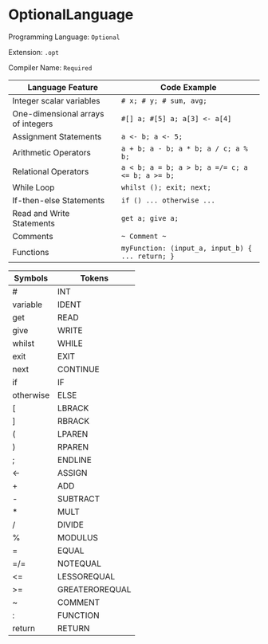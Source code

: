 # OptionalLanguage

Programming Language: `Optional`

Extension: `.opt`

Compiler Name: `Required`

| Language Feature | Code Example |
|----------------------|---------|
|Integer scalar variables|`# x; # y; # sum, avg;`|
|One-dimensional arrays of integers|`#[] a; #[5] a; a[3] <- a[4]`|
|Assignment Statements|`a <- b; a <- 5;`|
|Arithmetic Operators|`a + b; a - b; a * b; a / c; a % b;`|
|Relational Operators|`a < b; a = b; a > b; a =/= c; a <= b; a >= b;`|
|While Loop|`whilst (); exit; next;`|
|If-then-else Statements|`if () ... otherwise ...`|
|Read and Write Statements|`get a; give a;`|
|Comments|`~ Comment ~`|
|Functions|`myFunction: (input_a, input_b) { ... return; }`|

|Symbols|Tokens|
|---------|-----|
|#|INT|
|variable|IDENT|
|get|READ|
|give|WRITE|
|whilst|WHILE|
|exit|EXIT|
|next|CONTINUE|
|if|IF|
|otherwise|ELSE|
|[|LBRACK|
|]|RBRACK|
|(|LPAREN|
|)|RPAREN|
|;|ENDLINE|
|<-|ASSIGN|
|+|ADD|
|-|SUBTRACT|
|*|MULT|
|/|DIVIDE|
|%|MODULUS|
|=|EQUAL|
|=/=|NOTEQUAL|
|<=|LESSOREQUAL|
|>=|GREATEROREQUAL|
|~|COMMENT|
|:|FUNCTION|
|return|RETURN|
